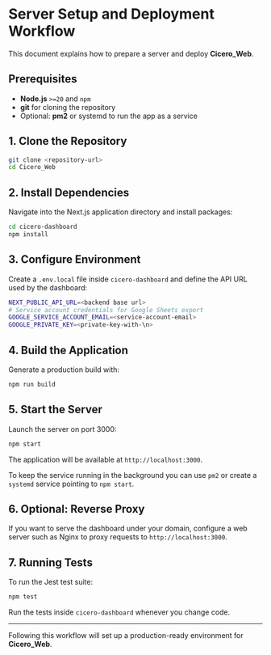 # Server Setup and Deployment Workflow

This document explains how to prepare a server and deploy **Cicero_Web**.

## Prerequisites

- **Node.js** `>=20` and `npm`
- **git** for cloning the repository
- Optional: **pm2** or systemd to run the app as a service

## 1. Clone the Repository

```bash
git clone <repository-url>
cd Cicero_Web
```

## 2. Install Dependencies

Navigate into the Next.js application directory and install packages:

```bash
cd cicero-dashboard
npm install
```

## 3. Configure Environment

Create a `.env.local` file inside `cicero-dashboard` and define the API URL used by the dashboard:

```bash
NEXT_PUBLIC_API_URL=<backend base url>
# Service account credentials for Google Sheets export
GOOGLE_SERVICE_ACCOUNT_EMAIL=<service-account-email>
GOOGLE_PRIVATE_KEY=<private-key-with-\n>
```

## 4. Build the Application

Generate a production build with:

```bash
npm run build
```

## 5. Start the Server

Launch the server on port 3000:

```bash
npm start
```

The application will be available at `http://localhost:3000`.

To keep the service running in the background you can use `pm2` or create a `systemd` service pointing to `npm start`.

## 6. Optional: Reverse Proxy

If you want to serve the dashboard under your domain, configure a web server such as Nginx to proxy requests to `http://localhost:3000`.

## 7. Running Tests

To run the Jest test suite:

```bash
npm test
```

Run the tests inside `cicero-dashboard` whenever you change code.

---

Following this workflow will set up a production-ready environment for **Cicero_Web**.
